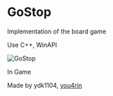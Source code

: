 # GoStop

Implementation of the board game

Use C++, WinAPI

![GoStop](https://user-images.githubusercontent.com/51282861/71545270-a9f9a980-29cc-11ea-9e9e-e213ebf40531.png)

In Game

Made by ydk1104, [you4rin](https://github.com/you4rin)
